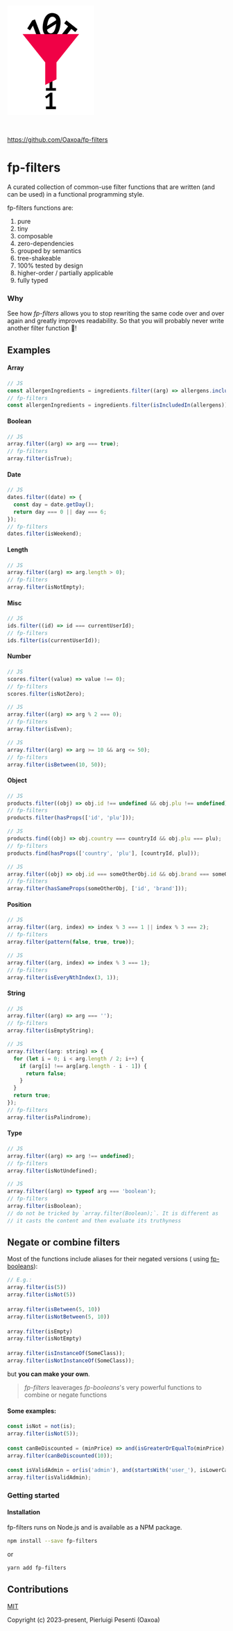 <p><img src="./assets/logo.png" alt="" width="200" /></p>
<p><img src="https://github.com/oaxoa/fp-filters/actions/workflows/build.yml/badge.svg" alt="" /></p>

https://github.com/Oaxoa/fp-filters

# fp-filters

A curated collection of common-use filter functions that are written (and can be used) in a functional programming
style.

fp-filters functions are:

1. pure
1. tiny
1. composable
1. zero-dependencies
1. grouped by semantics
1. tree-shakeable
1. 100% tested by design
1. higher-order / partially applicable
1. fully typed

### Why

See how _fp-filters_ allows you to stop rewriting the same code over and over again and greatly improves readability.
So that you will probably never write another filter function 🚀!

## Examples

#### Array

```js
// JS
const allergenIngredients = ingredients.filter((arg) => allergens.includes(arg));
// fp-filters
const allergenIngredients = ingredients.filter(isIncludedIn(allergens));
```

#### Boolean

```js
// JS
array.filter((arg) => arg === true);
// fp-filters
array.filter(isTrue);
```

#### Date

```js
// JS
dates.filter((date) => {
  const day = date.getDay();
  return day === 0 || day === 6;
});
// fp-filters
dates.filter(isWeekend);
```

#### Length

```js
// JS
array.filter((arg) => arg.length > 0);
// fp-filters
array.filter(isNotEmpty);
```

#### Misc

```js
// JS
ids.filter((id) => id === currentUserId);
// fp-filters
ids.filter(is(currentUserId));
```

#### Number

```js
// JS
scores.filter((value) => value !== 0);
// fp-filters
scores.filter(isNotZero);
```

```js
// JS
array.filter((arg) => arg % 2 === 0);
// fp-filters
array.filter(isEven);
```

```js
// JS
array.filter((arg) => arg >= 10 && arg <= 50);
// fp-filters
array.filter(isBetween(10, 50));
```

#### Object

```js
// JS
products.filter((obj) => obj.id !== undefined && obj.plu !== undefined);
// fp-filters
products.filter(hasProps(['id', 'plu']));
```

```js
// JS
products.find((obj) => obj.country === countryId && obj.plu === plu);
// fp-filters
products.find(hasProps(['country', 'plu'], [countryId, plu]));
```

```js
// JS
array.filter((obj) => obj.id === someOtherObj.id && obj.brand === someOtherObj.brand);
// fp-filters
array.filter(hasSameProps(someOtherObj, ['id', 'brand']));
```

#### Position

```js
// JS
array.filter((arg, index) => index % 3 === 1 || index % 3 === 2);
// fp-filters
array.filter(pattern(false, true, true));
```

```js
// JS
array.filter((arg, index) => index % 3 === 1);
// fp-filters
array.filter(isEveryNthIndex(3, 1));
```

#### String

```js
// JS
array.filter((arg) => arg === '');
// fp-filters
array.filter(isEmptyString);
```

```js
// JS
array.filter((arg: string) => {
  for (let i = 0; i < arg.length / 2; i++) {
    if (arg[i] !== arg[arg.length - i - 1]) {
      return false;
    }
  }
  return true;
});
// fp-filters
array.filter(isPalindrome);
```

#### Type

```js
// JS
array.filter((arg) => arg !== undefined);
// fp-filters
array.filter(isNotUndefined);
```

```js
// JS
array.filter((arg) => typeof arg === 'boolean');
// fp-filters
array.filter(isBoolean);
// do not be tricked by `array.filter(Boolean);`. It is different as 
// it casts the content and then evaluate its truthyness
```

## Negate or combine filters

Most of the functions include aliases for their negated versions (
using [fp-booleans](https://npmjs.org/package/fp-booleans)):

```js
// E.g.: 
array.filter(is(5))
array.filter(isNot(5))

array.filter(isBetween(5, 10))
array.filter(isNotBetween(5, 10))

array.filter(isEmpty)
array.filter(isNotEmpty)

array.filter(isInstanceOf(SomeClass));
array.filter(isNotInstanceOf(SomeClass));
```

but **you can make your own**.

> _fp-filters_ leaverages _fp-booleans_'s very powerful functions to combine or negate functions

#### Some examples:

```js
const isNot = not(is);
array.filter(isNot(5));

const canBeDiscounted = (minPrice) => and(isGreaterOrEqualTo(minPrice), not(isRound));
array.filter(canBeDiscounted(10));

const isValidAdmin = or(is('admin'), and(startsWith('user_'), isLowerCase))
array.filter(isValidAdmin);
```

### Getting started

#### Installation

fp-filters runs on Node.js and is available as a NPM package.

```bash
npm install --save fp-filters
```

or

```bash
yarn add fp-filters
```

## Contributions

[MIT](https://opensource.org/licenses/MIT)

Copyright (c) 2023-present, Pierluigi Pesenti (Oaxoa)
